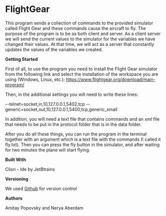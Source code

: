 # FlightGear

This program sends a collection of commands to the provided simulator called Flight Gear 
and these commands cause the aircraft to fly. The purpose of the program is to be as both client and server. 
As a client server we will send the current values to the simulator for the variables we have changed their values. 
At that time, we will act as a server that constantly updates the values of the variables we created.

**Getting Started**

First of all, to use the program you need to install the Flight Gear simulator from the following link 
and select the installation of the workspace you are using (Windows, Linux, etc.):
https://www.flightgear.org/download/main-program/

Then, in the additional settings you will need to write these lines:

--telnet=socket,in,10,127.0.0.1,5402,tcp
--generic=socket,out,10,127.0.0.1,5400,tcp,generic_small

In addition, you will need a text file that contains commands and an xml file that needs 
to be put in the protocol folder that is in the data folder.

After you do all these things, you can run the program in the terminal together with an argument 
which is a text file with the commands (I called it fly.txt). Then you can press the fly button in the simulator, 
and after waiting for two minutes the plane will start flying.

**Built With**

Clion - Ide by JetBtrains

**Versioning**

We used [Github](https://github.com/naberdam/ex3) for version control

**Authors**

Amitay Popovsky and Nerya Aberdam
